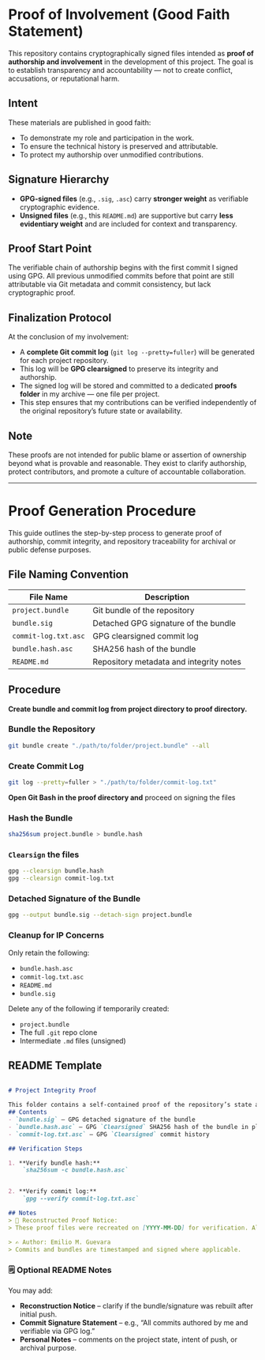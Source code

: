 # Proof of Involvement (Good Faith Statement)

This repository contains cryptographically signed files intended as **proof of authorship and involvement** in the development of this project. The goal is to establish transparency and accountability — not to create conflict, accusations, or reputational harm.

## Intent

These materials are published in good faith:
- To demonstrate my role and participation in the work.
- To ensure the technical history is preserved and attributable.
- To protect my authorship over unmodified contributions.

## Signature Hierarchy

- **GPG-signed files** (e.g., `.sig`, `.asc`) carry **stronger weight** as verifiable cryptographic evidence.
- **Unsigned files** (e.g., this `README.md`) are supportive but carry **less evidentiary weight** and are included for context and transparency.

## Proof Start Point

The verifiable chain of authorship begins with the first commit I signed using GPG. All previous unmodified commits before that point are still attributable via Git metadata and commit consistency, but lack cryptographic proof.

## Finalization Protocol

At the conclusion of my involvement:
- A **complete Git commit log** (`git log --pretty=fuller`) will be generated for each project repository.
- This log will be **GPG clearsigned** to preserve its integrity and authorship.
- The signed log will be stored and committed to a dedicated **proofs folder** in my archive — one file per project.
- This step ensures that my contributions can be verified independently of the original repository’s future state or availability.


## Note

These proofs are not intended for public blame or assertion of ownership beyond what is provable and reasonable. They exist to clarify authorship, protect contributors, and promote a culture of accountable collaboration.

---

# Proof Generation Procedure
This guide outlines the step-by-step process to generate proof of authorship, commit integrity, and repository traceability for archival or public defense purposes.

## File Naming Convention

| File Name            | Description                             |
| -------------------- | --------------------------------------- |
| `project.bundle`     | Git bundle of the repository            |
| `bundle.sig`         | Detached GPG signature of the bundle    |
| `commit-log.txt.asc` | GPG clearsigned commit log              |
| `bundle.hash.asc`    | SHA256 hash of the bundle               |
| `README.md`          | Repository metadata and integrity notes |

## Procedure
**Create bundle and commit log from project directory to proof directory.**
### Bundle the Repository

```bash
git bundle create "./path/to/folder/project.bundle" --all
```
### Create Commit Log

```bash
git log --pretty=fuller > "./path/to/folder/commit-log.txt"
```


**Open Git Bash in the proof directory and** proceed on signing the files
### Hash the Bundle

```bash
sha256sum project.bundle > bundle.hash
```

### `Clearsign` the files

```bash
gpg --clearsign bundle.hash
gpg --clearsign commit-log.txt
```
### Detached Signature of the Bundle

```bash
gpg --output bundle.sig --detach-sign project.bundle
```

### Cleanup for IP Concerns

Only retain the following:
- `bundle.hash.asc`
- `commit-log.txt.asc`
- `README.md`
- `bundle.sig`

Delete any of the following if temporarily created:
- `project.bundle`
- The full `.git` repo clone
- Intermediate `.md` files (unsigned)

## README Template

``` markdown

# Project Integrity Proof

This folder contains a self-contained proof of the repository’s state and authorship.
## Contents
- `bundle.sig` — GPG detached signature of the bundle
- `bundle.hash.asc` — GPG `Clearsigned` SHA256 hash of the bundle in plain text
- `commit-log.txt.asc` — GPG `Clearsigned` commit history

## Verification Steps

1. **Verify bundle hash:**
	`sha256sum -c bundle.hash.asc`


2. **Verify commit log:** 
	`gpg --verify commit-log.txt.asc`

## Notes
> 📌 Reconstructed Proof Notice:  
> These proof files were recreated on [YYYY-MM-DD] for verification. All content reflects the true repository state.

> ✍️ Author: Emilio M. Guevara  
> Commits and bundles are timestamped and signed where applicable.

```

### 🗒️ Optional README Notes

You may add:
- **Reconstruction Notice** – clarify if the bundle/signature was rebuilt after initial push.
- **Commit Signature Statement** – e.g., “All commits authored by me and verifiable via GPG log.”
- **Personal Notes** – comments on the project state, intent of push, or archival purpose.